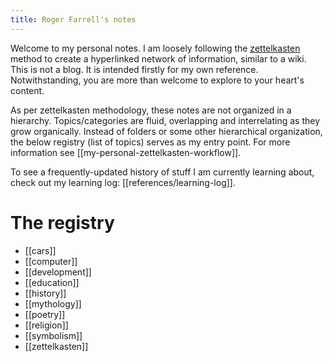 ```yaml
---
title: Roger Farrell's notes
---
```


Welcome to my personal notes. I am loosely following the
[zettelkasten](https://zettelkasten.de/overview/) method to create a
hyperlinked network of information, similar to a wiki. This is not a
blog. It is intended firstly for my own reference. Notwithstanding, you
are more than welcome to explore to your heart's content.

As per zettelkasten methodology, these notes are not organized in a
hierarchy. Topics/categories are fluid, overlapping and interrelating as
they grow organically. Instead of folders or some other hierarchical
organization, the below registry (list of topics) serves as my entry
point. For more information see [[my-personal-zettelkasten-workflow]].

To see a frequently-updated history of stuff I am currently learning
about, check out my learning log: [[references/learning-log]].

# The registry

- [[cars]]
- [[computer]]
- [[development]]
- [[education]]
- [[history]]
- [[mythology]]
- [[poetry]]
- [[religion]]
- [[symbolism]]
- [[zettelkasten]]
